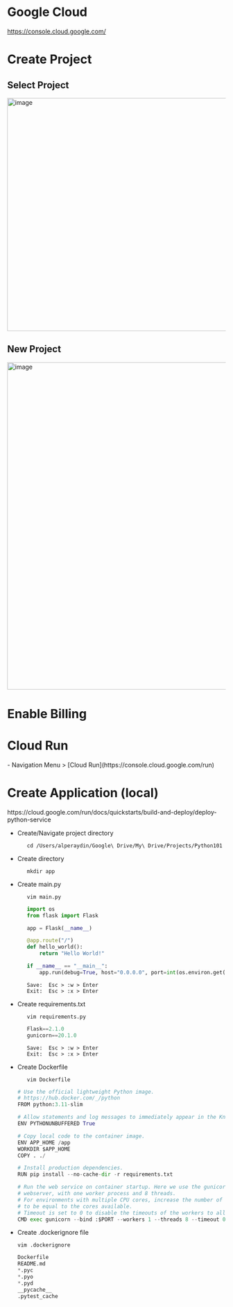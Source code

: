 <h1>Google Cloud</h1>

   https://console.cloud.google.com/


<h1>Create Project</h1>

<h2>Select Project</h2>

  <img width="537" alt="image" src="https://github.com/alperaydyn/python1001/assets/7874545/89bac9d4-0a8e-417d-8d6a-f928f8629e1f">
<h2>New Project</h2>

  <img width="754" alt="image" src="https://github.com/alperaydyn/python1001/assets/7874545/138f5d31-75d2-4bb0-81fd-c6411f4fe0e9">

<h1>Enable Billing</h1>

<h1>Cloud Run</h1>
  - Navigation Menu > [Cloud Run](https://console.cloud.google.com/run)

<h1>Create Application (local)</h1>
https://cloud.google.com/run/docs/quickstarts/build-and-deploy/deploy-python-service

<ul>
   <li>Create/Navigate project directory 

```
   cd /Users/alperaydin/Google\ Drive/My\ Drive/Projects/Python101
```
   <li> Create directory 
      
```
   mkdir app
```
   <li> Create main.py
      
```
   vim main.py
``` 
```python
   import os
   from flask import Flask

   app = Flask(__name__)

   @app.route("/")
   def hello_world():
       return "Hello World!"

   if __name__ == "__main__":
       app.run(debug=True, host="0.0.0.0", port=int(os.environ.get("PORT", 8080)))   
```
```
   Save:  Esc > :w > Enter
   Exit:  Esc > :x > Enter
```
   <li> Create requirements.txt

```
   vim requirements.py
``` 
```python
   Flask==2.1.0
   gunicorn==20.1.0
``` 
```
   Save:  Esc > :w > Enter
   Exit:  Esc > :x > Enter
```
      
   <li> Create Dockerfile
      
```
   vim Dockerfile
``` 
```python
# Use the official lightweight Python image.
# https://hub.docker.com/_/python
FROM python:3.11-slim

# Allow statements and log messages to immediately appear in the Knative logs
ENV PYTHONUNBUFFERED True

# Copy local code to the container image.
ENV APP_HOME /app
WORKDIR $APP_HOME
COPY . ./

# Install production dependencies.
RUN pip install --no-cache-dir -r requirements.txt

# Run the web service on container startup. Here we use the gunicorn
# webserver, with one worker process and 8 threads.
# For environments with multiple CPU cores, increase the number of workers
# to be equal to the cores available.
# Timeout is set to 0 to disable the timeouts of the workers to allow Cloud Run to handle instance scaling.
CMD exec gunicorn --bind :$PORT --workers 1 --threads 8 --timeout 0 main:app
```
      
   <li> Create .dockerignore file
      
```
vim .dockerignore
``` 
```python
Dockerfile
README.md
*.pyc
*.pyo
*.pyd
__pycache__
.pytest_cache
```
     
</ul>

